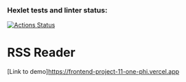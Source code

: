 ### Hexlet tests and linter status:
[![Actions Status](https://github.com/Elena-1710/frontend-project-11/actions/workflows/hexlet-check.yml/badge.svg)](https://github.com/Elena-1710/frontend-project-11/actions)

# RSS Reader

[Link to demo]https://frontend-project-11-one-phi.vercel.app